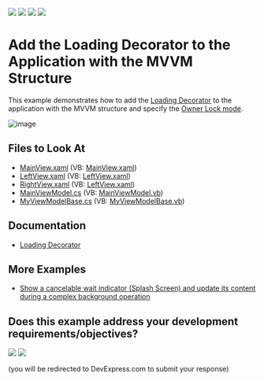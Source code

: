 <!-- default badges list -->
![](https://img.shields.io/endpoint?url=https://codecentral.devexpress.com/api/v1/VersionRange/139852753/22.2.2%2B)
[![](https://img.shields.io/badge/Open_in_DevExpress_Support_Center-FF7200?style=flat-square&logo=DevExpress&logoColor=white)](https://supportcenter.devexpress.com/ticket/details/T830561)
[![](https://img.shields.io/badge/📖_How_to_use_DevExpress_Examples-e9f6fc?style=flat-square)](https://docs.devexpress.com/GeneralInformation/403183)
[![](https://img.shields.io/badge/💬_Leave_Feedback-feecdd?style=flat-square)](#does-this-example-address-your-development-requirementsobjectives)
<!-- default badges end -->
# Add the Loading Decorator to the Application with the MVVM Structure

This example demonstrates how to add the [Loading Decorator](https://docs.devexpress.com/WPF/DevExpress.Xpf.Core.LoadingDecorator) to the application with the MVVM structure and specify the [Owner Lock mode](https://docs.devexpress.com/WPF/DevExpress.Xpf.Core.LoadingDecorator.OwnerLock).

![image](https://user-images.githubusercontent.com/12169834/183669476-aa871f1b-27bc-4c33-9504-e2c298686bc6.png)

## Files to Look At
* [MainView.xaml](/cs/Views/MainView.xaml) (VB: [MainView.xaml](/VB/Views/MainView.xaml))
* [LeftView.xaml](/cs/Views/LeftView.xaml) (VB: [LeftView.xaml](/VB/Views/LeftView.xaml))
* [RightView.xaml](/cs/Views/RightView.xaml) (VB: [LeftView.xaml](/VB/Views/RightView.xaml))
* [MainViewModel.cs](/cs/ViewModels/MainViewModel.cs) (VB: [MainViewModel.vb](/VB/ViewModels/MainViewModel.vb))
* [MyViewModelBase.cs](/cs/ViewModels/MyViewModelBase.cs) (VB: [MyViewModelBase.vb](/VB/ViewModels/MyViewModelBase.vb))

## Documentation
* [Loading Decorator](https://docs.devexpress.com/WPF/DevExpress.Xpf.Core.LoadingDecorator)

## More Examples
* [Show a cancelable wait indicator (Splash Screen) and update its content during a complex background operation](https://github.com/DevExpress-Examples/How-to-show-a-cancelable-Splash-Screen-and-update-its-content-during-a-complex-background-operation)
<!-- feedback -->
## Does this example address your development requirements/objectives?

[<img src="https://www.devexpress.com/support/examples/i/yes-button.svg"/>](https://www.devexpress.com/support/examples/survey.xml?utm_source=github&utm_campaign=wpf-display-loading-decorator-in-manual-mode-with-mvvm&~~~was_helpful=yes) [<img src="https://www.devexpress.com/support/examples/i/no-button.svg"/>](https://www.devexpress.com/support/examples/survey.xml?utm_source=github&utm_campaign=wpf-display-loading-decorator-in-manual-mode-with-mvvm&~~~was_helpful=no)

(you will be redirected to DevExpress.com to submit your response)
<!-- feedback end -->
